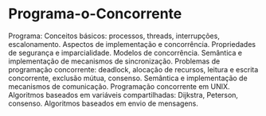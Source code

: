 # Programa-o-Concorrente

Programa:
Conceitos básicos: processos, threads, interrupções, escalonamento. Aspectos de implementação e concorrência. 
Propriedades de segurança e imparcialidade. 
Modelos de concorrência. 
Semântica e implementação de mecanismos de sincronização.
Problemas de programação concorrente: deadlock, alocação de recursos, leitura e escrita concorrente, exclusão mútua, consenso. Semântica e implementação de mecanismos de comunicação.
Programação concorrente em UNIX. 
Algoritmos baseados em variáveis compartilhadas: Dijkstra, Peterson, consenso. 
Algoritmos baseados em envio de mensagens.
